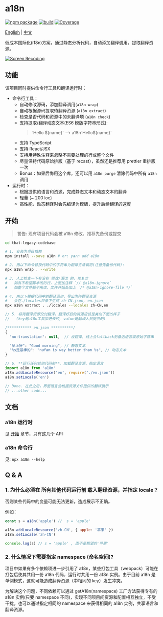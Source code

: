 # a18n

[![npm package](https://img.shields.io/npm/v/a18n.svg)](https://www.npmjs.com/package/a18n) [![build](https://github.com/fallenmax/a18n/workflows/CI/badge.svg)](https://github.com/FallenMax/a18n/actions) [![Coverage](https://img.shields.io/codecov/c/github/fallenmax/a18n)](https://codecov.io/github/fallenmax/a18n)

[English](https://github.com/FallenMax/a18n/blob/master/README.md) | [中文](https://github.com/FallenMax/a18n/blob/master/README_zh-cn.md)

低成本国际化(i18n)方案，通过静态分析代码，自动添加翻译调用，提取翻译资源。

[![Screen Recoding](https://github.com/FallenMax/a18n/blob/master/assets/screen-recording.gif?raw=true)](https://github.com/FallenMax/a18n/blob/master/assets/screen-recording.gif)

## 功能

该项目同时提供命令行工具和翻译运行时：

- 命令行工具：
  - 自动修改源码，添加翻译调用(`a18n wrap`)
  - 自动根据源码提取待翻译资源 (`a18n extract`)
  - 检查是否代码和资源中的未翻译项 (`a18n check`)
  - 支持提取/翻译动态文本(ES6 模版字符串形式):
    > \`Hello \${name}\` --> a18n\`Hello\${name}\`
  - 支持 TypeScript
  - 支持 React/JSX
  - 支持用特殊注释来忽略不需要处理的行或整个文件
  - 尽量保持代码原始排版（基于 recast），虽然还是推荐用 prettier 重排版一次
  - Bonus：如果后悔用这个库，还可以用 `a18n purge` 清除代码中所有 `a18n` 调用
- 运行时：
  - 根据提供的语言和资源，完成静态文本和动态文本的翻译
  - 轻量 (~ 200 loc)
  - 高性能，动态翻译时会先编译为模版，提升后续翻译的速度

## 开始

> 警告: 现有项目代码会被 a18n 修改，推荐先备份或提交

```sh
cd that-legacy-codebase

# 1. 安装为项目依赖
npm install --save a18n # or: yarn add a18n

# 2. 用以下命令替换代码中的字符串为翻译方法调用(注意先备份代码):
npx a18n wrap . --write

# 3. 人工检查一下有没有 错改/漏改 的，修复之
#   如有不希望脚本改的行，上面加注释 `// @a18n-ignore`
#   如整个文件都不用改，文件开始处加上 `/* @a18n-ignore-file */`

# 4. 用以下根据代码中的翻译调用，导出为待翻译资源
#   会在./locales目录下生成 zh-CN.json, en.json
npx a18n extract . ./locales --locales zh-CN,en
```

```js
// 5. 将待翻译资源交付翻译，翻译好后的资源应该是类似下面的样子
//   (key是a18n工具加进去的, value是翻译人员提供的)

/*********** en.json **********/
{
  "no-translation": null,  // 没翻译，线上会fallback到备选语言或原始字符串

  "早上好": "Good morning", // 静态文本
  "%s是最棒的": "nufan is way better than %s", // 动态文本
}
```

```js
// 6. **运行任何其他代码前**，加载翻译资源，指定语言
import a18n from 'a18n'
a18n.addLocaleResource('en', require('./en.json'))
a18n.setLocale('en')

// Done. 在此之后，界面语言会根据资源文件提供的翻译展示
// ...other code...
```

## 文档

### a18n 运行时

见 [开始](#开始) 章节，只有这几个 API

### a18n 命令行

见: `npx a18n --help`

## Q & A

### 1. 为什么必须在 **所有其他代码运行前** 载入翻译资源，并指定 locale？

否则某些代码中的变量可能无法更新，造成展示不正确。

例如：

```js
const s = a18n('apple') //  s = 'apple'

a18n.addLocaleResource('zh-CN', { apple: '苹果' })
a18n.setLocale('zh-CN')

console.log(s) // s = 'apple' , 而不是期望的'苹果'
```

### 2. 什么情况下需要指定 namespace (命名空间)?

项目中如果有多个依赖项进一步引用了 a18n，某些打包工具（webpack）可能在打包后使其共用一份 a18n 代码，运行时共用一份 a18n 实例。由于目前 a18n 是单例模式，这就可能造成翻译资源（中相同的 key）发生冲突。

为解决这个问题，不同依赖可以通过 getA18n(namespace) 工厂方法获得专有的 a18n 实例(只要 namespace 不同)，实现不同项目间资源和配置相互独立，不受干扰。也可以通过指定相同的 namespace 来获得相同的 a18n 实例，共享语言和翻译资源。
